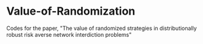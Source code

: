 # Value-of-Randomization
Codes for the paper, "The value of randomized strategies in distributionally robust risk averse network interdiction problems"
